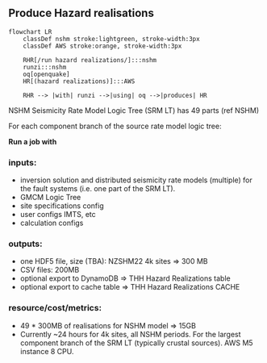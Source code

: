 ## Produce Hazard realisations

```mermaid
flowchart LR
    classDef nshm stroke:lightgreen, stroke-width:3px
    classDef AWS stroke:orange, stroke-width:3px

    RHR[/run hazard realizations/]:::nshm
    runzi:::nshm
    oq[openquake]
    HR[(hazard realizations)]:::AWS

    RHR --> |with| runzi -->|using| oq -->|produces| HR 
```

NSHM Seismicity Rate Model Logic Tree (SRM LT) has 49 parts (ref NSHM)

For each component branch of the source rate model logic tree:

**Run a job with**

### inputs:
 - inversion solution and distributed seismicity rate models (multiple) for the fault systems (i.e. one part of the SRM LT).
 - GMCM Logic Tree
 - site specifications config
 - user configs IMTS, etc
 - calculation configs

### outputs:
  - one HDF5 file, size (TBA): NZSHM22 4k sites => 300 MB
  - CSV files: 200MB
  - optional export to DynamoDB =>  THH Hazard Realizations table
  - optional export to cache table => THH Hazard Realizations CACHE
  
### resource/cost/metrics:
 
 - 49 * 300MB of realisations for NSHM model => 15GB
 - Currently ~24 hours for 4k sites, all NSHM periods. For the largest component branch of the SRM LT (typically crustal sources). AWS M5 instance 8 CPU.

